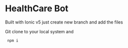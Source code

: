 # HealthCare Bot
Built with Ionic v5
just create new branch and add the files

Git clone to your local system and

<code> npm i </code>
